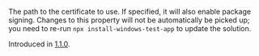 The path to the certificate to use. If specified, it will also enable package
signing. Changes to this property will not be automatically be picked up; you
need to re-run `npx install-windows-test-app` to update the solution.

Introduced in
<a href='//github.com/microsoft/react-native-test-app/releases/tag/1.1.0'>1.1.0</a>.
